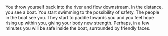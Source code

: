 You throw yourself back into the river and flow downstream.
In the distance, you see a boat. You start swimming to the possibility of safety.
The people in the boat see you. They start to paddle towards you and you feel hope rising up within you, giving your body new strength. Perhaps, in a few minutes you will be safe inside the boat, surrounded by friendly faces.